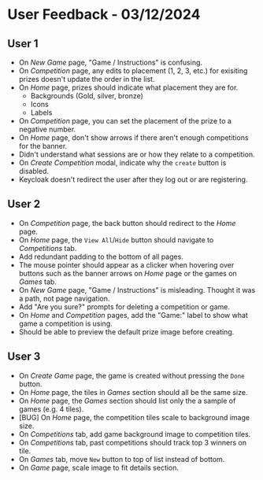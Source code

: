 # User Feedback - 03/12/2024

## User 1
- On *New Game* page, "Game / Instructions" is confusing.
- On *Competition* page, any edits to placement (1, 2, 3, etc.) for exisiting prizes doesn't update the order in the list.
- On *Home* page, prizes should indicate what placement they are for.
  - Backgrounds (Gold, silver, bronze)
  - Icons
  - Labels
- On *Competition* page, you can set the placement of the prize to a negative number.
- On *Home* page, don't show arrows if there aren't enough competitions for the banner.
- Didn't understand what sessions are or how they relate to a competition.
- On *Create Competition* modal, indicate why the `create` button is disabled.
- Keycloak doesn't redirect the user after they log out or are registering.

## User 2
- On *Competition* page, the back button should redirect to the *Home* page.
- On *Home* page, the `View All`/`Hide` button should navigate to *Competitions* tab.
- Add redundant padding to the bottom of all pages.
- The mouse pointer should appear as a clicker when hovering over buttons such as the banner arrows on *Home* page or the games on *Games* tab.
- On *New Game* page, "Game / Instructions" is misleading. Thought it was a path, not page navigation.
- Add "Are you sure?" prompts for deleting a competition or game.
- On *Home* and *Competition* pages, add the "Game:" label to show what game a competition is using.
- Should be able to preview the default prize image before creating.

## User 3
- On *Create Game* page, the game is created without pressing the `Done` button.
- On *Home* page, the tiles in *Games* section should all be the same size.
- On *Home* page, the *Games* section should list only the a sample of games (e.g. 4 tiles).
- \[BUG] On *Home* page, the competition tiles scale to background image size.
- On *Competitions* tab, add game background image to competition tiles.
- On *Competitions* tab, past competitions should track top 3 winners on tile.
- On *Games* tab, move `New` button to top of list instead of bottom.
- On *Game* page, scale image to fit details section.